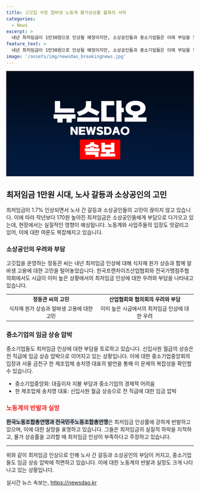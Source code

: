 ```yaml
---
title: 고깃집 사장 알바생 노동계 물가상승률 불화의 서막
categories:
  - News
excerpt: >
  내년 최저임금이 1만30원으로 인상될 예정이지만, 소상공인들과 중소기업들은 이에 부담을 느끼고 있다. 최저임금 인상으로 임금 상승 압박을 받는 전 직급 직원들과 과도한 최저임금 인상이 경제적 어려움을 야기할 우려가 제기되고 있는 상황이다. 한편, 노동계는 1.7%의 낮은 인상률에 강하게 반발하며 실질임금 감소 우려를 표명하고 있다.
feature_text: >
  내년 최저임금이 1만30원으로 인상될 예정이지만, 소상공인들과 중소기업들은 이에 부담을 느끼고 있다. 최저임금 인상으로 임금 상승 압박을 받는 전 직급 직원들과 과도한 최저임금 인상이 경제적 어려움을 야기할 우려가 제기되고 있는 상황이다. 한편, 노동계는 1.7%의 낮은 인상률에 강하게 반발하며 실질임금 감소 우려를 표명하고 있다.
image: '/assets/img/newsdao_breakingnews.jpg'
---
```


<p><img src="/assets/img/newsdao_breakingnews.jpg" alt="flaretime 속보" /></p>

<h2 data-ke-size="size26">최저임금 1만원 시대, 노사 갈등과 소상공인의 고민</h2>

<p data-ke-size="size16">최저임금이 1.7% 인상되면서 노사 간 갈등과 소상공인들의 고민이 끊이지 않고 있습니다. 이에 따라 작년보다 170원 높아진 최저임금은 소상공인들에게 부담으로 다가오고 있는데, 현장에서는 실질적인 영향이 예상됩니다. 노동계와 사업주들의 입장도 엇갈리고 있어, 이에 대한 여론도 복잡해지고 있습니다.</p>

<h3 data-ke-size="size24">소상공인의 우려와 부담</h3>

<p data-ke-size="size16">고깃집을 운영하는 정동관 씨는 내년 최저임금 인상에 대해 식자재 원가 상승과 함께 알바생 고용에 대한 고민을 털어놓았습니다. 한국프랜차이즈산업협회와 전국가맹점주협의회에서도 시급이 이미 높은 상황에서의 최저임금 인상에 대한 우려와 부담을 나타내고 있습니다.</p>

<table>
  <tr>
    <td style="text-align: center; height: 17px;"><b>정동관 씨의 고민</b></td>
    <td style="text-align: center; height: 17px;"><b>산업협회와 협의회의 우려와 부담</b></td>
  </tr>
  <tr>
    <td style="text-align: center; height: 17px;">식자재 원가 상승과 알바생 고용에 대한 고민</td>
    <td style="text-align: center; height: 17px;">이미 높은 시급에서의 최저임금 인상에 대한 우려</td>
  </tr>
</table>

<h3 data-ke-size="size24">중소기업의 임금 상승 압박</h3>

<p data-ke-size="size16">중소기업들도 최저임금 인상에 대한 부담을 토로하고 있습니다. 신입사원 월급의 상승은 전 직급에 임금 상승 압박으로 이어지고 있는 상황입니다. 이에 대한 중소기업중앙회의 입장과 서울 금천구 한 제조업체 송치영 대표의 발언을 통해 이 문제의 복잡성을 확인할 수 있습니다.</p>

<ul>
  <li>중소기업중앙회: 대출이자 지불 부담과 중소기업의 경제적 어려움</li>
  <li>한 제조업체 송치영 대표: 신입사원 월급 상승으로 전 직급에 대한 임금 압박</li>
</ul>

<h3 data-ke-size="size24"><b><span style="color: #ee2323;">노동계의 반발과 실망</span></b></h3>

<p data-ke-size="size16"><b><span style="background-color: #21538527;">한국노동조합총연맹과 전국민주노동조합총연맹</span></b>은 최저임금 인상률에 강하게 반발하고 있으며, 이에 대한 실망을 표명하고 있습니다. 그들은 최저임금의 실질적 하락을 지적하고, 물가 상승률을 고려할 때 최저임금 인상이 부족하다고 주장하고 있습니다.</p>

<hr>

<p data-ke-size="size16"></p>

<p>위와 같이 최저임금 인상으로 인해 노사 간 갈등과 소상공인의 부담이 커지고, 중소기업들도 임금 상승 압박에 직면하고 있습니다. 이에 대한 노동계의 반발과 실망도 크게 나타나고 있는 상황입니다.</p>
실시간 뉴스 속보는, <a href="https://newsdao.kr" rel="dofollow">https://newsdao.kr</a>


